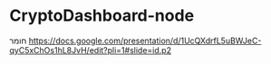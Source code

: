 # CryptoDashboard-node


חומר https://docs.google.com/presentation/d/1UcQXdrfL5uBWJeC-qyC5xChOs1hL8JvH/edit?pli=1#slide=id.p2
